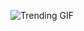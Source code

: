 
<!-- GIF_SECTION -->
![Trending GIF](https://media1.giphy.com/media/v1.Y2lkPThiYjIxNzcyMDZ2ZXhndmJkNXY4MnIzOHFsODdlNm1uOGJ1N285amdhcG02Zm5zZSZlcD12MV9naWZzX3NlYXJjaCZjdD1n/3ohs814r2VtQYQWxkQ/giphy.gif)
<!-- END_GIF_SECTION -->
